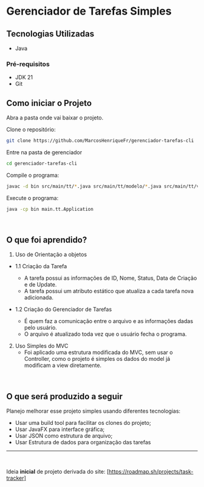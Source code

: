 <h1>Gerenciador de Tarefas Simples</h1>

<h2>Tecnologias Utilizadas</h2> 
<ul type="disc">
    <li>Java</li>
</ul>

<h3>Pré-requisitos</h3>
<ul>
    <li>JDK 21</li>
    <li>Git
</ul>

<h2>Como iniciar o Projeto</h2>

Abra a pasta onde vai baixar o projeto.

Clone o repositório:
```bash
git clone https://github.com/MarcosHenriqueFr/gerenciador-tarefas-cli
```

Entre na pasta de gerenciador
```bash
cd gerenciador-tarefas-cli
```

Compile o programa:
```bash
javac -d bin src/main/tt/*.java src/main/tt/modelo/*.java src/main/tt/visao/*.java
```

Execute o programa: 
```bash 
java -cp bin main.tt.Application
```

<br>
<h2>O que foi aprendido?</h2>

1. Uso de Orientação a objetos

- 1.1 Criação da Tarefa

    - A tarefa possui as informações de ID, Nome, Status, Data de Criação e de Update.
    - A tarefa possui um atributo estático que atualiza a cada tarefa nova adicionada.

- 1.2 Criação do Gerenciador de Tarefas

    - É quem faz a comunicação entre o arquivo e as informações dadas pelo usuário.
    - O arquivo é atualizado toda vez que o usuário fecha o programa.

2. Uso Simples do MVC
    - Foi aplicado uma estrutura modificada do MVC, sem usar o Controller, como o projeto é simples os dados do model já modificam a view diretamente.

<br>
<h2>O que será produzido a seguir</h2>

Planejo melhorar esse projeto simples usando diferentes tecnologias:

- Usar uma build tool para facilitar os clones do projeto;
- Usar JavaFX para interface gráfica;
- Usar JSON como estrutura de arquivo;
- Usar Estrutura de dados para organização das tarefas
<hr><br>


Ideia <strong>inicial</strong> de projeto derivada do site: [https://roadmap.sh/projects/task-tracker]

